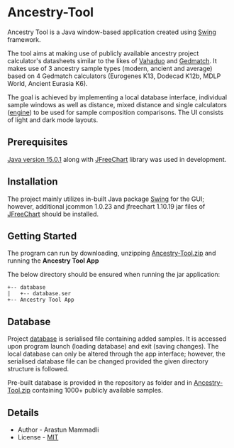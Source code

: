 # Ancestry-Tool
Ancestry Tool is a Java window-based application created using [Swing](https://en.wikipedia.org/wiki/Swing_(Java)) framework.

The tool aims at making use of publicly available ancestry project calculator's datasheets similar to the likes of 
[Vahaduo](http://vahaduo.genetics.ovh/) and [Gedmatch](https://www.gedmatch.com/). It makes use of 3 ancestry sample types
(modern, ancient and average) based on 4 Gedmatch calculators (Eurogenes K13, Dodecad K12b, MDLP World, Ancient Eurasia K6).

The goal is achieved by implementing a local database interface, individual sample windows as well as distance, mixed distance 
and single calculators ([engine](src/engine)) to be used for sample composition comparisons. 
The UI consists of light and dark mode layouts.


## Prerequisites
[Java version 15.0.1](https://www.oracle.com/java/technologies/javase/jdk15-archive-downloads.html) along with
[JFreeChart](https://www.jfree.org/jfreechart/) library was used in development.


## Installation
The project mainly utilizes in-built Java package [Swing](https://en.wikipedia.org/wiki/Swing_(Java)) for 
the GUI; however, additional jcommon 1.0.23 and jfreechart 1.10.19 jar files of [JFreeChart](https://www.jfree.org/jfreechart/download.html) 
should be installed.


## Getting Started
The program can run by downloading, unzipping [Ancestry-Tool.zip](Ancestry-Tool.zip) and running the **Ancestry Tool App**

The below directory should be ensured when running the jar application:

```
+-- database
|   +-- database.ser
+-- Ancestry Tool App
```


## Database
Project [database](database) is serialised file containing added samples. It is accessed upon program launch (loading database) 
and exit (saving changes). The local database can only be altered through the app interface; however, the serialised database 
file can be changed provided the given directory structure is followed.

Pre-built database is provided in the repository as folder and in [Ancestry-Tool.zip](Ancestry-Tool.zip) containing 1000+ 
publicly available samples.



## Details
- Author - Arastun Mammadli
- License - [MIT](LICENSE)
